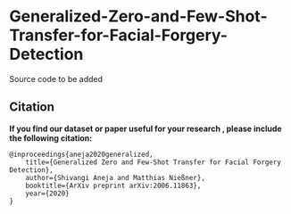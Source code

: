 # Generalized-Zero-and-Few-Shot-Transfer-for-Facial-Forgery-Detection

Source code to be added


## Citation

**If you find our dataset or paper useful for your research , please include the following citation:**

```
@inproceedings{aneja2020generalized,
    title={Generalized Zero and Few-Shot Transfer for Facial Forgery Detection},
    author={Shivangi Aneja and Matthias Nießner},
    booktitle={ArXiv preprint arXiv:2006.11863},
    year={2020}
}

```
